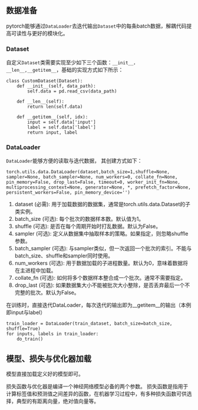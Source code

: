 
## 数据准备

pytorch能够通过`DataLoader`去迭代输出`Dataset`中的每条batch数据，解耦代码提高可读性与更好的模块化。
### Dataset
自定义`Dataset`类需要实现至少如下三个函数：`__init__，__len__,__getitem__`，基础的实现方式如下所示：
```
class CustomDataset(Dataset):
    def __init__(self, data_path):
        self.data = pd.read_csv(data_path)

    def __len__(self):
        return len(self.data)

    def __getitem__(self, idx):
        input = self.data['input']
        label = self.data['label']
        return input, label
```
### DataLoader
`DataLoader`能够方便的读取与迭代数据，  其创建方式如下：
```
torch.utils.data.DataLoader(dataset,batch_size=1,shuffle=None, sampler=None, batch_sampler=None, num_workers=0, collate_fn=None, pin_memory=False, drop_last=False, timeout=0, worker_init_fn=None, multiprocessing_context=None, generator=None, *, prefetch_factor=None, persistent_workers=False, pin_memory_device='')
```
1. dataset (必需): 用于加载数据的数据集，通常是torch.utils.data.Dataset的子类实例。
2. batch_size (可选): 每个批次的数据样本数。默认值为1。
3. shuffle (可选): 是否在每个周期开始时打乱数据。默认为False。
4. sampler (可选): 定义从数据集中抽取样本的策略。如果指定，则忽略shuffle参数。
5. batch_sampler (可选): 与sampler类似，但一次返回一个批次的索引。不能与batch_size、shuffle和sampler同时使用。
6. num_workers (可选): 用于数据加载的子进程数量。默认为0，意味着数据将在主进程中加载。
7. collate_fn (可选): 如何将多个数据样本整合成一个批次。通常不需要指定。
8. drop_last (可选): 如果数据集大小不能被批次大小整除，是否丢弃最后一个不完整的批次。默认为False。

在训练时，直接迭代DataLoader，每次迭代的输出即为__getitem__的输出（本例即input与label）
```
train_loader = DataLoader(train_dataset, batch_size=batch_size, shuffle=True)
for inputs, labels in train_loader:
    do_train()
```
## 模型、损失与优化器加载
模型直接加载定义好的模型即可。

损失函数与优化器是编译一个神经网络模型必备的两个参数。
损失函数是指用于计算标签值和预测值之间差异的函数，在机器学习过程中，有多种损失函数可供选择，典型的有距离向量，绝对值向量等。
